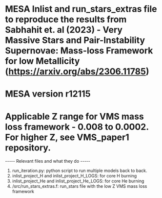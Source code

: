 # MESA Inlist and run_stars_extras file to reproduce the results from Sabhahit et. al (2023) - Very Massive Stars and Pair-Instability Supernovae: Mass-loss Framework for low Metallicity (https://arxiv.org/abs/2306.11785)
# MESA version r12115
# Applicable Z range for VMS mass loss framework - 0.008 to 0.0002. For higher Z, see VMS_paper1 repository. 

----- Relevant files and what they do -----
1. run_iteration.py: python script to run multiple models back to back. 
2. inlist_project_H and inlist_project_H_LOGS: for core H burning
3. inlist_project_He and inlist_project_He_LOGS: for core He burning
4. /src/run_stars_extras.f: run_stars file with the low Z VMS mass loss framework

